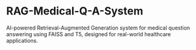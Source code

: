 # RAG-Medical-Q-A-System
AI-powered Retrieval-Augmented Generation system for medical question answering using FAISS and T5, designed for real-world healthcare applications.
